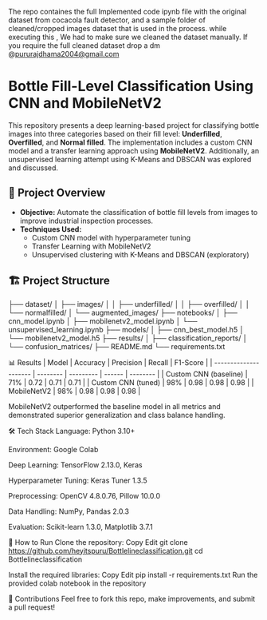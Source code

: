 The repo containes the full Implemented code ipynb file with the original dataset from cocacola fault detector, and a sample folder of cleaned/cropped images dataset that is used in the process. while executing this , We had to make sure we cleaned the dataset manually. If you require the full cleaned dataset drop a dm @pururajdhama2004@gmail.com

# Bottle Fill-Level Classification Using CNN and MobileNetV2

This repository presents a deep learning-based project for classifying bottle images into three categories based on their fill level: **Underfilled**, **Overfilled**, and **Normal filled**. The implementation includes a custom CNN model and a transfer learning approach using **MobileNetV2**. Additionally, an unsupervised learning attempt using K-Means and DBSCAN was explored and discussed.

## 🧠 Project Overview

- **Objective:** Automate the classification of bottle fill levels from images to improve industrial inspection processes.
- **Techniques Used:**
  - Custom CNN model with hyperparameter tuning
  - Transfer Learning with MobileNetV2
  - Unsupervised clustering with K-Means and DBSCAN (exploratory)

## 🏗️ Project Structure

├── dataset/
│   ├── images/
│   │   ├── underfilled/
│   │   ├── overfilled/
│   │   └── normalfilled/
│   └── augmented_images/
├── notebooks/
│   ├── cnn_model.ipynb
│   ├── mobilenetv2_model.ipynb
│   └── unsupervised_learning.ipynb
├── models/
│   ├── cnn_best_model.h5
│   └── mobilenetv2_model.h5
├── results/
│   ├── classification_reports/
│   └── confusion_matrices/
├── README.md
└── requirements.txt

📊 Results
| Model                 | Accuracy | Precision | Recall | F1-Score |
| --------------------- | -------- | --------- | ------ | -------- |
| Custom CNN (baseline) | 71%      | 0.72      | 0.71   | 0.71     |
| Custom CNN (tuned)    | 98%      | 0.98      | 0.98   | 0.98     |
| MobileNetV2           | 98%      | 0.98      | 0.98   | 0.98     |

MobileNetV2 outperformed the baseline model in all metrics and demonstrated superior generalization and class balance handling.

🛠️ Tech Stack
Language: Python 3.10+

Environment: Google Colab

Deep Learning: TensorFlow 2.13.0, Keras

Hyperparameter Tuning: Keras Tuner 1.3.5

Preprocessing: OpenCV 4.8.0.76, Pillow 10.0.0

Data Handling: NumPy, Pandas 2.0.3

Evaluation: Scikit-learn 1.3.0, Matplotlib 3.7.1

🧪 How to Run
Clone the repository:
Copy
Edit
git clone https://github.com/heyitspuru/Bottlelineclassification.git
cd Bottlelineclassification

Install the required libraries:
Copy
Edit
pip install -r requirements.txt
Run the provided colab notebook in the repository

🤝 Contributions
Feel free to fork this repo, make improvements, and submit a pull request!
